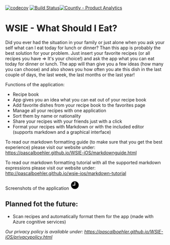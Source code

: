 [![codecov](https://codecov.io/gh/pascalboehler/WSIE-iOS/branch/master/graph/badge.svg)](https://codecov.io/gh/pascalboehler/WSIE-iOS) [![Build Status](https://travis-ci.org/pascalboehler/WSIE-iOS.svg?branch=master)](https://travis-ci.org/pascalboehler/WSIE-iOS)<a href="https://count.ly/f/badge" rel="nofollow"><img style="width:145px;height:60px" src="https://count.ly/badges/dark.svg" alt="Countly - Product Analytics" /></a>

# WSIE - What Should I Eat?

Did you ever had the situation in your family or just alone when you ask your self what can I eat today for lunch or dinner? Than this app is probably the best solution for your problem. Just insert your favorite recipes (or all recipes you have => It's your choice!) and ask the app what you can eat today for dinner or lunch. The app will than give you a few ideas (how many you can choose) and also shows you how often you ate this dish in the last couple of days, the last week, the last months or the last year! 

Functions of the application:
* Recipe book 
* App gives you an idea what you can eat out of your recipe book
* Add favorite dishes from your recipe book to the favorites page
* Manage all your recipes with one application
* Sort them by name or nationality
* Share your recipes with your friends just with a click
* Format your recipes with Markdown or with the included editor (supports markdown and a graphical interface)

To read our markdown formatting guide (to make sure that you get the best experience) please visit our website under: https://pascalboehler.github.io/WSIE-iOS/markdownguide.html

To read our markdown formatting tutorial with all the supported markdown expressions please visit our website under: http://pascalboehler.github.io/wsie-ios/markdown-tutorial

Screenshots of the application
![Test Image](/Assets/Clock/clock.png)

## Planned fot the future:
* Scan recipes and automatically format them for the app (made with Azure cognitive services)

*Our privacy policy is available under: https://pascalboehler.github.io/WSIE-iOS/privacypolicy.html*
